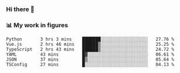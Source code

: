 ### Hi there 👋

### 📊 My work in figures

<!--START_SECTION:waka-->

```text
Python       3 hrs 3 mins    ███████░░░░░░░░░░░░░░░░░░   27.76 %
Vue.js       2 hrs 46 mins   ██████▒░░░░░░░░░░░░░░░░░░   25.25 %
TypeScript   2 hrs 43 mins   ██████▒░░░░░░░░░░░░░░░░░░   24.72 %
YAML         43 mins         █▓░░░░░░░░░░░░░░░░░░░░░░░   06.61 %
JSON         37 mins         █▒░░░░░░░░░░░░░░░░░░░░░░░   05.64 %
TSConfig     27 mins         █░░░░░░░░░░░░░░░░░░░░░░░░   04.13 %
```

<!--END_SECTION:waka-->
